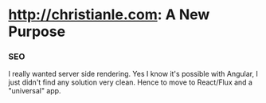 # http://christianle.com: A New Purpose
<!---
Why I rebuilt my website, again, and the reasoning behind my technology choices.
-->

### SEO

I really wanted server side rendering. Yes I know it's possible with Angular,
I just didn't find any solution very clean. Hence to move to React/Flux and
a "universal" app.
